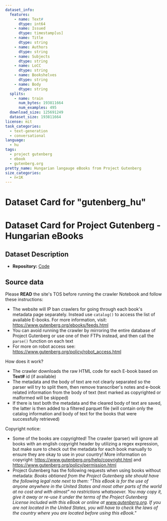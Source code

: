 ```yaml
---
dataset_info:
  features:
    - name: Text#
      dtype: int64
    - name: Issued
      dtype: timestamp[us]
    - name: Title
      dtype: string
    - name: Authors
      dtype: string
    - name: Subjects
      dtype: string
    - name: LoCC
      dtype: string
    - name: Bookshelves
      dtype: string
    - name: Body
      dtype: string
  splits:
    - name: train
      num_bytes: 193811664
      num_examples: 495
  download_size: 125691249
  dataset_size: 193811664
license: mit
task_categories:
  - text-generation
  - conversational
language:
  - hu
tags:
  - project gutenberg
  - ebook
  - gutenberg.org
pretty_name: Hungarian langauge eBooks from Project Gutenberg
size_categories:
  - n<1K
---
```


# Dataset Card for "gutenberg_hu"

# Dataset Card for Project Gutenberg - Hungarian eBooks

## Dataset Description

- **Repository:**
  [Code](https://github.com/LAION-AI/Open-Assistant/data/datasets/gutenberg/)

## Source data

Please **READ** the site's TOS before running the crawler Notebook and follow
these instructions:

- The website will IP ban crawlers for going through each book's metadata page
  separately. Instead use `catalog()` to access the list of available E-books.
  For more information, visit: https://www.gutenberg.org/ebooks/feeds.html
- You can avoid running the crawler by mirroring the entire database of Project
  Gutenberg or use one of their FTPs instead, and then call the `parse()`
  function on each text
- For more on robot access see:
  https://www.gutenberg.org/policy/robot_access.html

How does it work?

- The crawler downloads the raw HTML code for each E-book based on **Text#** id
  (if available)
- The metadata and the body of text are not clearly separated so the parser will
  try to split them, then remove transcriber's notes and e-book related
  information from the body of text (text marked as copyrighted or malformed
  will be skipped)
- If there is text both the metadata and the cleared body of text are saved, the
  latter is then added to a filtered parquet file (will contain only the catalog
  information and body of text for the books that were successfully retrieved)

Copyright notice:

- Some of the books are copyrighted! The crawler (parser) will ignore all books
  with an english copyright header by utilizing a regex expression, but make
  sure to check out the metadata for each book manually to ensure they are okay
  to use in your country! More information on copyright:
  https://www.gutenberg.org/help/copyright.html and
  https://www.gutenberg.org/policy/permission.html
- Project Gutenberg has the following requests when using books without
  metadata: _Books obtianed from the Project Gutenberg site should have the
  following legal note next to them: "This eBook is for the use of anyone
  anywhere in the United States and most other parts of the world at no cost and
  with almost" no restrictions whatsoever. You may copy it, give it away or
  re-use it under the terms of the Project Gutenberg License included with this
  eBook or online at www.gutenberg.org. If you are not located in the United
  States, you will have to check the laws of the country where you are located
  before using this eBook."_
